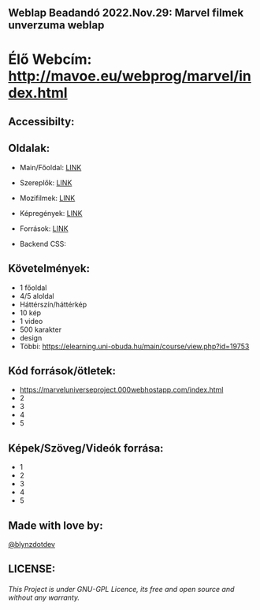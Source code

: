 ## Weblap Beadandó 2022.Nov.29: Marvel filmek unverzuma weblap
# Élő Webcím: http://mavoe.eu/webprog/marvel/index.html

## Accessibilty:

## Oldalak:
- Main/Főoldal: [LINK](http://mavoe.eu/webprog/marvel/index.html)
- Szereplők: [LINK](http://mavoe.eu/webprog/marvel/Aloldalak/szereplok.html)
- Mozifilmek: [LINK](http://mavoe.eu/webprog/marvel/Aloldalak/mozifilmek.html)
- Képregények: [LINK](http://mavoe.eu/webprog/marvel/Aloldalak/kepregenyek.html)
- Források: [LINK](http://mavoe.eu/webprog/marvel/Aloldalak/forrasok.html)

- Backend CSS:

## Követelmények:
- 1 főoldal
- 4/5 aloldal
- Háttérszín/háttérkép
- 10 kép
- 1 video
- 500 karakter
- design
- Többi: https://elearning.uni-obuda.hu/main/course/view.php?id=19753

## Kód források/ötletek:
- https://marveluniverseproject.000webhostapp.com/index.html
- 2
- 3
- 4
- 5

## Képek/Szöveg/Videók forrása:
- 1
- 2
- 3
- 4
- 5

## Made with love by:
[@blynzdotdev](https://github.com/blynzdotdev)

## LICENSE:
###### This Project is under GNU-GPL Licence, its free and open source and without any warranty. 
